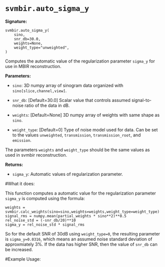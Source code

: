 # ``svmbir.auto_sigma_y``

**Signature:**

	svmbir.auto_sigma_y( 
		sino, 
		snr_db=30.0,
		weights=None,
		weight_type="unweighted",
	) 

Computes the automatic value of the regularization parameter ``sigma_y`` for use in MBIR reconstruction. 

**Parameters:**

 * ``sino``: 3D numpy array of sinogram data organized with ``sino[slice,channel,view]``.

 * ``snr_db``: [Default=30.0] Scalar value that controls assumed signal-to-noise ratio of the data in dB.

 * ``weights``: [Default=None] 3D numpy array of weights with same shape as ``sino``. 

 * ``weight_type``: [Default=0] Type of noise model used for data. Can be set to the values ``unweighted``, ``transmission``, ``transmission_root``, and ``emission``. 

The parameters ``weights`` and ``weight_type`` should be the same values as used in svmbir reconstruction.
	
**Returns:**

 * ``sigma_y``: Automatic values of regularization parameter.

#What it does:

This function computes a automatic value for the regularization parameter ``sigma_y`` is computed using the formula:

 	weights = svmbir.calc_weights(sino=sino,weights=weights,weight_type=weight_type)
	signal_rms = numpy.mean(partial_weights * sino**2)**0.5
	rel_noise_std = (-snr_db/20)**10
	sigma_y = rel_noise_std * signal_rms

So for the default SNR of 30dB using ``weight_type=0``, the resulting parameter is ``sigma_y=0.0316``, which means an assumed noise standard deviation of approxmiately 3%. If the data has higher SNR, then the value of ``snr_db`` can be increased. 

#Example Usage:



